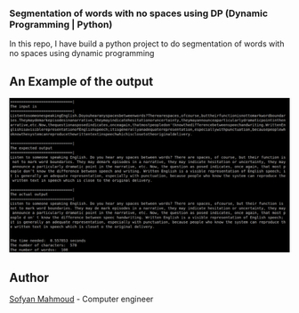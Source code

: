 ### Segmentation of words with no spaces using DP (Dynamic Programming | Python)
In this repo, I have build a python project to do segmentation of words with no spaces using dynamic programming 


## An Example of the output 
![Example](https://github.com/sofyanmahmoud0000/DPSegmentation/blob/master/images/Example.png)

## Author
[Sofyan Mahmoud](https://github.com/sofyanmahmoud0000) - Computer engineer